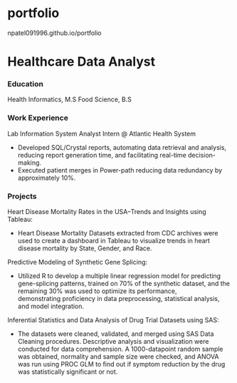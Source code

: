 # portfolio
npatel091996.github.io/portfolio
# Healthcare Data Analyst

### Education
Health Informatics, M.S
Food Science, B.S

### Work Experience
Lab Information System Analyst Intern @ Atlantic Health System 
  -	Developed SQL/Crystal reports, automating data retrieval and analysis, reducing report generation time,      and facilitating real-time decision-making.
  -	Executed patient merges in Power-path reducing data redundancy by approximately 10%.

### Projects
Heart Disease Mortality Rates in the USA–Trends and Insights using Tableau:
  -	Heart Disease Mortality Datasets extracted from CDC archives were used to create a dashboard in Tableau      to visualize trends in heart disease mortality by State, Gender, and Race.

Predictive Modeling of Synthetic Gene Splicing:
  -	Utilized R to develop a multiple linear regression model for predicting gene-splicing patterns, trained      on 70% of the synthetic dataset, and the remaining 30% was used to optimize its performance,       
    demonstrating proficiency in data preprocessing, statistical analysis, and model integration.

Inferential Statistics and Data Analysis of Drug Trial Datasets using SAS:
  -	The datasets were cleaned, validated, and merged using SAS Data Cleaning procedures. Descriptive 
    analysis and visualization were conducted for data comprehension. A 1000-datapoint random sample was 
    obtained, normality and sample size were checked, and ANOVA was run using PROC GLM to find out if 
    symptom reduction by the drug was statistically significant or not.
